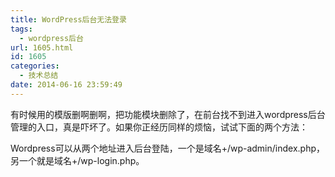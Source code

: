 ```yaml
---
title: WordPress后台无法登录
tags:
  - wordpress后台
url: 1605.html
id: 1605
categories:
  - 技术总结
date: 2014-06-16 23:59:49
---
```


有时候用的模版删啊删啊，把功能模块删除了，在前台找不到进入wordpress后台管理的入口，真是吓坏了。如果你正经历同样的烦恼，试试下面的两个方法：  
  
Wordpress可以从两个地址进入后台登陆，一个是域名+/wp-admin/index.php，另一个就是域名+/wp-login.php。